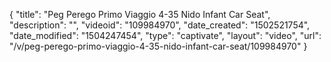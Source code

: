 {
    "title": "Peg Perego Primo Viaggio 4-35 Nido Infant Car Seat",
    "description": "",
    "videoid": "109984970",
    "date_created": "1502521754",
    "date_modified": "1504247454",
    "type": "captivate",
    "layout": "video",
    "url": "\/v\/peg-perego-primo-viaggio-4-35-nido-infant-car-seat\/109984970"
}